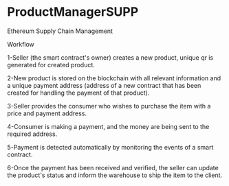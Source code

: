 # ProductManagerSUPP
Ethereum Supply Chain Management

Workflow

1-Seller (the smart contract's owner) creates a new product, unique qr is generated for created product.

2-New product is stored on the blockchain with all relevant information and a unique payment address (address of a new contract that has been created for handling the payment of that product).

3-Seller provides the consumer who wishes to purchase the item with a price and payment address.

4-Consumer is making a payment, and the money are being sent to the required address.

5-Payment is detected automatically by monitoring the events of a smart contract.

6-Once the payment has been received and verified, the seller can update the product's status and inform the warehouse to ship the item to the client.
